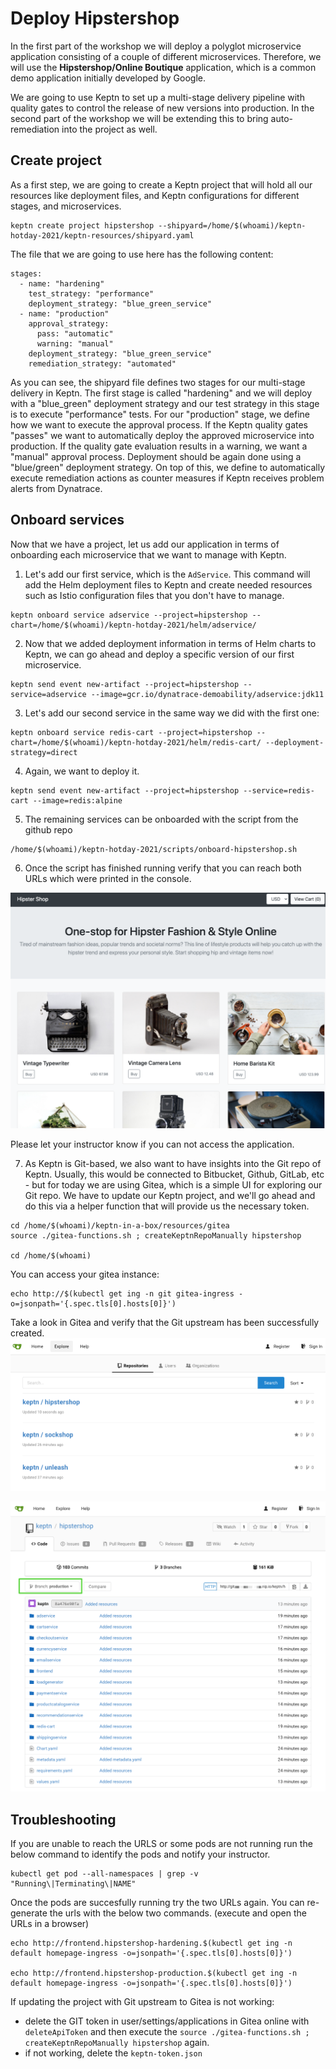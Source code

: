 # Deploy Hipstershop

In the first part of the workshop we will deploy a polyglot microservice application consisting of a couple of different microservices. Therefore, we will use the **Hipstershop/Online Boutique** application, which is a common demo application initially developed by Google.

We are going to use Keptn to set up a multi-stage delivery pipeline with quality gates to control the release of new versions into production. In the second part of the workshop we will be extending this to bring auto-remediation into the project as well.

## Create project 

As a first step, we are going to create a Keptn project that will hold all our resources like deployment files, and Keptn configurations for different stages, and microservices.

```
keptn create project hipstershop --shipyard=/home/$(whoami)/keptn-hotday-2021/keptn-resources/shipyard.yaml
```

The file that we are going to use here has the following content:
```
stages:
  - name: "hardening"
    test_strategy: "performance"
    deployment_strategy: "blue_green_service"
  - name: "production"
    approval_strategy:
      pass: "automatic"
      warning: "manual"
    deployment_strategy: "blue_green_service"
    remediation_strategy: "automated"
```

As you can see, the shipyard file defines two stages for our multi-stage delivery in Keptn. The first stage is called "hardening" and we will deploy with a "blue_green" deployment strategy and our test strategy in this stage is to execute "performance" tests. 
For our "production" stage, we define how we want to execute the approval process. If the Keptn quality gates "passes" we want to automatically deploy the approved microservice into production. If the quality gate evaluation results in a warning, we want a "manual" approval process. Deployment should be again done using a "blue/green" deployment strategy. On top of this, we define to automatically execute remediation actions as counter measures if Keptn receives problem alerts from Dynatrace.

## Onboard services

Now that we have a project, let us add our application in terms of onboarding each microservice that we want to manage with Keptn.

1. Let's add our first service, which is the `AdService`. This command will add the Helm deployment files to Keptn and create needed resources such as Istio configuration files that you don't have to manage.
```
keptn onboard service adservice --project=hipstershop --chart=/home/$(whoami)/keptn-hotday-2021/helm/adservice/
```


2. Now that we added deployment information in terms of Helm charts to Keptn, we can go ahead and deploy a specific version of our first microservice.
```
keptn send event new-artifact --project=hipstershop --service=adservice --image=gcr.io/dynatrace-demoability/adservice:jdk11
```

3. Let's add our second service in the same way we did with the first one:
```
keptn onboard service redis-cart --project=hipstershop --chart=/home/$(whoami)/keptn-hotday-2021/helm/redis-cart/ --deployment-strategy=direct
```

4. Again, we want to deploy it.
```
keptn send event new-artifact --project=hipstershop --service=redis-cart --image=redis:alpine
```

5. The remaining services can be onboarded with the script from the github repo 
```
/home/$(whoami)/keptn-hotday-2021/scripts/onboard-hipstershop.sh
```

6. Once the script has finished running verify that you can reach both URLs which were printed in the console. 

![hipstershop-frontend](./assets/hipstershop-frontend.png)

Please let your instructor know if you can not access the application.

7. As Keptn is Git-based, we also want to have insights into the Git repo of Keptn. Usually, this would be connected to Bitbucket, Github, GitLab, etc - but for today we are using Gitea, which is a simple UI for exploring our Git repo. We have to update our Keptn project, and we'll go ahead and do this via a helper function that will provide us the necessary token.

```
cd /home/$(whoami)/keptn-in-a-box/resources/gitea
source ./gitea-functions.sh ; createKeptnRepoManually hipstershop

cd /home/$(whoami)
```

You can access your gitea instance:
```
echo http://$(kubectl get ing -n git gitea-ingress -o=jsonpath='{.spec.tls[0].hosts[0]}')
```

Take a look in Gitea and verify that the Git upstream has been successfully created.
![](./assets/gitea-overview.png)

![](./assets/gitea-hipstershop-production.png)

## Troubleshooting 

If you are unable to reach the URLS or some pods are not running run the below command to identify the pods and notify your instructor. 
```
kubectl get pod --all-namespaces | grep -v "Running\|Terminating\|NAME"
```
Once the pods are succesfully running try the two URLs again. You can re-generate the urls with the below two commands. (execute and open the URLs in a browser)
```
echo http://frontend.hipstershop-hardening.$(kubectl get ing -n default homepage-ingress -o=jsonpath='{.spec.tls[0].hosts[0]}')

echo http://frontend.hipstershop-production.$(kubectl get ing -n default homepage-ingress -o=jsonpath='{.spec.tls[0].hosts[0]}')
```

If updating the project with Git upstream to Gitea is not working:
- delete the GIT token in user/settings/applications in Gitea online with `deleteApiToken` and then execute the `source ./gitea-functions.sh ; createKeptnRepoManually hipstershop` again.
- if not working, delete the `keptn-token.json`

